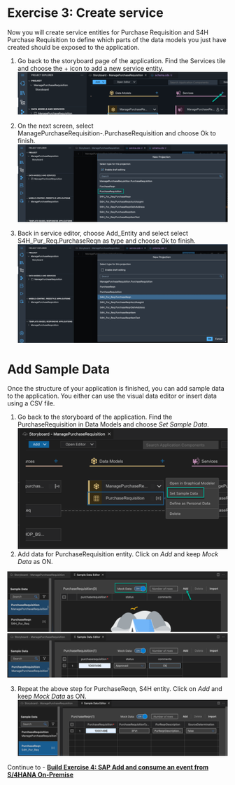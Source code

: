# Exercise 3: Create service 

Now you will create service entities for Purchase Requisition and S4H Purchase Requisition to define which parts of the data models you just have created should be exposed to the application.

1. Go back to the storyboard page of the application. Find the Services tile and choose the + icon to add a new service entity.
![](images/Service_001.png)

2. On the next screen, select ManagePurchaseRequisition-<Your-User-ID>.PurchaseRequisition and choose Ok to finish.
![](images/Service_002.png)
3. Back in service editor, choose Add_Entity and select select S4H_Pur_Req.PurchaseReqn as type and choose Ok to finish.
![](images/Service_003.png)

# Add Sample Data
Once the structure of your application is finished, you can add sample data to the application. You either can use the visual data editor or insert data using a CSV file.
1. Go back to the storyboard of the application. Find the PurchaseRequisition in Data Models and choose *Set Sample Data*.
![](images/SampleData_001.png)
2. Add data for PurchaseRequisition entity. Click on *Add* and keep *Mock Data* as ON.

![](images/SampleData_002.png)
![](images/SampleData_003.png)

3. Repeat the above step for PurchaseReqn, S4H entity. Click on *Add* and keep *Mock Data* as ON.
![](images/SampleData_004.png)

Continue to - **[Build Exercise 4: SAP Add and consume an event from S/4HANA On-Premise](../../../buildcode/exercises/ex4/README.md)**



